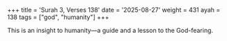 +++
title = 'Surah 3, Verses 138'
date = '2025-08-27'
weight = 431
ayah = 138
tags = ["god", "humanity"]
+++

This is an insight to humanity—a guide and a lesson to the God-fearing.